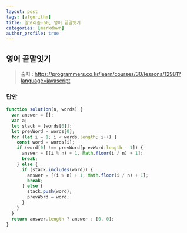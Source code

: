 ```yaml
---
layout: post
tags: [algorithm]
title: 알고리즘-60, 영어 끝말잇기
categories: [markdown]
author_profile: true
---
```


## 영어 끝말잇기

> 출처 : <https://programmers.co.kr/learn/courses/30/lessons/12981?language=javascript>

### 답안

```javascript
function solution(n, words) {
  var answer = [];
  var a;
  let stack = [words[0]];
  let prevWord = words[0];
  for (let i = 1; i < words.length; i++) {
    const word = words[i];
    if (word[0] !== prevWord[prevWord.length - 1]) {
      answer = [(i % n) + 1, Math.floor(i / n) + 1];
      break;
    } else {
      if (stack.includes(word)) {
        answer = [(i % n) + 1, Math.floor(i / n) + 1];
        break;
      } else {
        stack.push(word);
        prevWord = word;
      }
    }
  }
  return answer.length ? answer : [0, 0];
}
```
